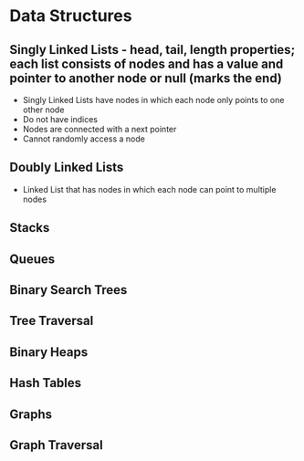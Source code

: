 # Data Structures

## Singly Linked Lists - head, tail, length properties; each list consists of nodes and has a value and pointer to another node or null (marks the end)

- Singly Linked Lists have nodes in which each node only points to one other node
- Do not have indices
- Nodes are connected with a next pointer
- Cannot randomly access a node

## Doubly Linked Lists

- Linked List that has nodes in which each node can point to multiple nodes

## Stacks

## Queues

## Binary Search Trees

## Tree Traversal

## Binary Heaps

## Hash Tables

## Graphs

## Graph Traversal
